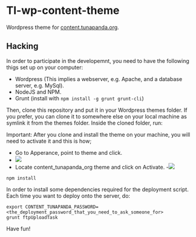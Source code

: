 # TI-wp-content-theme
Wordpress theme for [content.tunapanda.org](http://content.tunapanda.org/).

## Hacking

In order to participate in the developemnt, you need to have the following thigs set up on your computer:

 * Wordpress (This implies a webserver, e.g. Apache, and a database server, e.g. MySql).
 * NodeJS and NPM.
 * Grunt (install with `npm install -g grunt grunt-cli`)

Then, clone this repository and put it in your Wordpress themes folder. If you prefer, you can clone it to somewhere else on your local machine as symlink it from the themes folder. Inside the cloned folder, run:

Important: After you clone and install the theme on your machine, you will need to activate it and this is how;
- Go to Apperance, point to theme and click.
- <img src="https://raw.githubusercontent.com/tunapanda/TI-wp-content-theme/master/theme_lead.png"> 
- Locate content_tunapanda_org theme and click on Activate.
-<img src="https://raw.githubusercontent.com/tunapanda/TI-wp-content-theme/master/activate_lead.png">

```
npm install
```
In order to install some dependencies required for the deployment script. Each time you want to deploy onto the server, do:

```
export CONTENT_TUNAPANDA_PASSWORD=<the_deployment_password_that_you_need_to_ask_someone_for>
grunt ftpUploadTask
```

Have fun!
